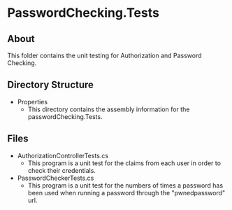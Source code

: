 # PasswordChecking.Tests
## About
This folder contains the unit testing for Authorization and Password Checking.
## Directory Structure
* Properties
  * This directory contains the assembly information for the passwordChecking.Tests.
## Files
* AuthorizationControllerTests.cs
  * This program is a unit test for the claims from each user in order to check their credentials. 
* PasswordCheckerTests.cs
  * This program is a unit test for the numbers of times a password has been used when running a password through the "pwnedpassword" url.
